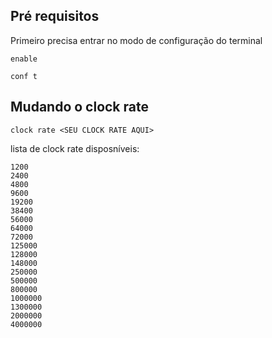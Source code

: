 ## Pré requisitos

Primeiro precisa entrar no modo de configuração do terminal

```
enable

conf t
```

## Mudando o clock rate

```
clock rate <SEU CLOCK RATE AQUI>
```

lista de clock rate disposníveis:

```
1200
2400
4800
9600
19200
38400
56000
64000
72000
125000
128000
148000
250000
500000
800000
1000000
1300000
2000000
4000000
```